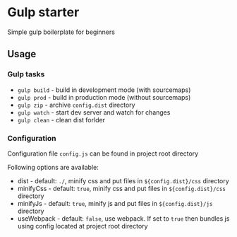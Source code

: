 # Gulp starter

Simple gulp boilerplate for beginners

## Usage

### Gulp tasks

- `gulp build` - build in development mode (with sourcemaps)
- `gulp prod`  - build in production mode (without sourcemaps)
- `gulp zip`   - archive `config.dist` directory
- `gulp watch` - start dev server and watch for changes
- `gulp clean` - clean dist forlder

### Configuration
 
Configuration file `config.js` can be found in project root directory

Following options are available:
 * dist - default: `./`, minify css and put files in `${config.dist}/css` directory
 * minifyCss - default: `true`, minify css and put files in `${config.dist}/css` directory
 * minifyJs - default: `true`,  minify js and put files in `${config.dist}/js` directory
 * useWebpack - default: `false`, use webpack. If set to `true` then bundles js using config located at project root directory